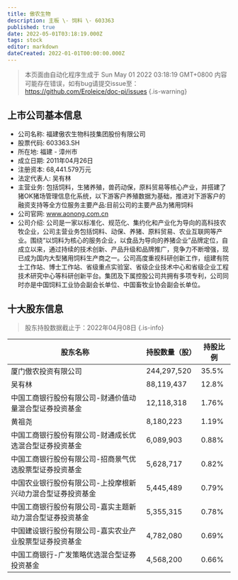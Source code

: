 ```yaml
---
title: 傲农生物
description: 主板 \- 饲料 \- 603363
published: true
date: 2022-05-01T03:18:19.000Z
tags: stock
editor: markdown
dateCreated: 2022-01-01T00:00:00.000Z
---
```


> 本页面由自动化程序生成于 Sun May 01 2022 03:18:19 GMT+0800
> 内容可能存在错误，如有bug请提交issue至：https://github.com/Eroleice/doc-pi/issues
{.is-warning}

## 上市公司基本信息
- 公司名称: 福建傲农生物科技集团股份有限公司
- 股票代码: 603363.SH
- 所在地: 福建 - 漳州市
- 成立日期: 2011年04月26日
- 注册资本: 68,441.579万元
- 法定代表人: 吴有林
- 主营业务: 包括饲料，生猪养殖，兽药动保，原料贸易等核心产业，并搭建了猪OK猪场管理信息化系统，以下游客户养殖数据为基础，推进对下游客户的融资支持等全方位服务主要产品:目前公司的主要产品为猪用饲料
- 公司官网: www.aonong.com.cn
- 公司介绍: 公司是一家以标准化、规范化、集约化和产业化为导向的高科技农牧企业，公司主营业务包括饲料、动保、养猪、原料贸易、农业互联网等产业。围绕“以饲料为核心的服务企业，以食品为导向的养猪企业”品牌定位，自成立以来，通过持续的技术创新、产品升级和品牌推广，竞争力不断增强，现已成为国内大型猪用饲料生产商之一。公司高度重视科研创新工作，组建有院士工作站、博士工作站、省级重点实验室、省级企业技术中心和省级企业工程技术研究中心等科研创新平台。集团及下属控股公司共拥有多项专利，公司同时亦是中国饲料工业协会副会长单位、中国畜牧业协会副会长单位。


## 十大股东信息
> 股东持股数据截止于：2022年04月08日
{.is-info}

| 股东名称 | 持股数量（股） | 持股比例 |
| --- | --- | --- |
| 厦门傲农投资有限公司 | 244,297,520 | 35.5% |
| 吴有林 | 88,119,437 | 12.8% |
| 中国工商银行股份有限公司-财通价值动量混合型证券投资基金 | 12,118,318 | 1.76% |
| 黄祖尧 | 8,180,223 | 1.19% |
| 中国工商银行股份有限公司-财通成长优选混合型证券投资基金 | 6,089,903 | 0.88% |
| 中国工商银行股份有限公司-招商景气优选股票型证券投资基金 | 5,628,717 | 0.82% |
| 中国农业银行股份有限公司-上投摩根新兴动力混合型证券投资基金 | 5,445,489 | 0.79% |
| 中国工商银行股份有限公司-嘉实主题新动力混合型证券投资基金 | 5,355,315 | 0.78% |
| 中国建设银行股份有限公司-嘉实农业产业股票型证券投资基金 | 4,782,080 | 0.69% |
| 中国工商银行-广发策略优选混合型证券投资基金 | 4,568,200 | 0.66% |




